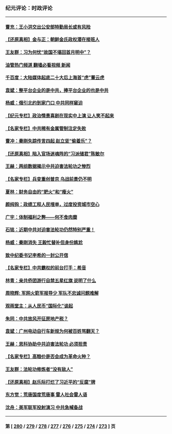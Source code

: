 ### 纪元评论：时政评论
---
#### [曹充：王小洪交出公安部特勤局长或有风险](../../pages/nsc1025/n14034407.md?07150330) 
#### [【还原真相】金与正：朝鲜金氏政权潜在接班人](../../pages/nsc1025/n14033207.md?07150330) 
#### [王友群：习为何忧“故国不堪回首月明中”？](../../pages/nsc1025/n14034037.md?07150330) 
#### [油管热门频道 翻墙必看视频 新闻](ok?07150330)
#### [千百度：大陆媒体起底二十大后上海首“虎”董云虎](../../pages/nsc1025/n14034029.md?07150330) 
#### [袁斌：整平台企业的是中共，捧平台企业的也是中共](../../pages/nsc1025/n14033873.md?07150330) 
#### [杨威：俄引北约到家门口 中共同样窘迫](../../pages/nsc1025/n14033930.md?07150330) 
#### [【纪元专栏】政治情景喜剧在现实中上演 让人笑不起来](../../pages/nsc1025/n14033912.md?07150330) 
#### [【名家专栏】中共稀有金属管制注定失败](../../pages/nsc1025/n14033664.md?07150330) 
#### [曹冲：秦刚失踪传言四起 赵立坚“偷着乐”？](../../pages/nsc1025/n14033393.md?07150330) 
#### [【还原真相】陷入官场迷魂阵的“习派储君”陈敏尔](../../pages/nsc1025/n14022981.md?07150330) 
#### [王赫：两组数据揭示中共迫害法轮功之惨烈](../../pages/nsc1025/n14033123.md?07150330) 
#### [【名家专栏】兵变重创普京 乌战前景仍不明](../../pages/nsc1025/n14032943.md?07150330) 
#### [夏林：财务自由的“肥火”和“瘦火”](../../pages/nsc1025/n14033072.md?07150330) 
#### [颜纯钩：政绩工程人民埋单，过度投资城市空心](../../pages/nsc1025/n14033007.md?07150330) 
#### [广宇：体制福利之弊——何不食肉糜](../../pages/nsc1025/n14032923.md?07150330) 
#### [石铭：近期中共对迫害法轮功仍然特别严重！](../../pages/nsc1025/n14032921.md?07150330) 
#### [杨威：秦刚消失 王毅忙替补但身份尴尬](../../pages/nsc1025/n14032576.md?07150330) 
#### [致中纪委书记李希的一封公开信](../../pages/nsc1025/n14032506.md?07150330) 
#### [【名家专栏】中共霸权的前台打手：希音](../../pages/nsc1025/n14031634.md?07150330) 
#### [林青：亲共侨团游行自禁五星红旗 说明了什么](../../pages/nsc1025/n14031768.md?07150330) 
#### [周晓辉: 军网火箭军报导少 军队不忠诚问题难解](../../pages/nsc1025/n14032349.md?07150330) 
#### [观雨堂主：从人民币“国际化”谈起](../../pages/nsc1025/n14032174.md?07150330) 
#### [朱同：中共放风开征房地产税？](../../pages/nsc1025/n14032165.md?07150330) 
#### [袁斌：广州电动自行车新规为何被百姓骂翻天？](../../pages/nsc1025/n14032156.md?07150330) 
#### [王赫：思科协助中共迫害法轮功 必须担责](../../pages/nsc1025/n14032136.md?07150330) 
#### [【名家专栏】高粮价是否会成为革命火种？](../../pages/nsc1025/n14031082.md?07150330) 
#### [王友群：法轮功修炼者“没有敌人”](../../pages/nsc1025/n14031298.md?07150330) 
#### [【还原真相】赵乐际打烂了习近平的“反腐”牌](../../pages/nsc1025/n14031688.md?07150330) 
#### [东方觉：荒唐国度荒唐事 雷人社会雷人语](../../pages/nsc1025/n14031471.md?07150330) 
#### [沈舟：美军联军投射演习 中共急喊备战](../../pages/nsc1025/n14031165.md?07150330) 

---
#### 第 [ [280](./280.md?07150330) / [279](./279.md?07150330) / [278](./278.md?07150330) / [277](./277.md?07150330) / [276](./276.md?07150330) / [275](./275.md?07150330) / [274](./274.md?07150330) / [273](./273.md?07150330) ] 页
